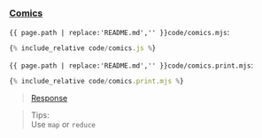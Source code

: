 ### [Comics](code.zip)

`{{ page.path | replace:'README.md','' }}code/comics.mjs`:

```js
{% include_relative code/comics.js %}
```

`{{ page.path | replace:'README.md','' }}code/comics.print.mjs`:

```js
{% include_relative code/comics.print.mjs %}
```

> [Response](response/comics.js)

> Tips:<br>
> Use `map` or `reduce`
